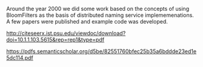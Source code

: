 Around the year 2000 we did some work based on the concepts of using BloomFilters as the basis of distributed naming service implememenations. A few papers were published and example code was developed.

http://citeseerx.ist.psu.edu/viewdoc/download?doi=10.1.1.103.5615&rep=rep1&type=pdf

https://pdfs.semanticscholar.org/d5be/82551760bfec25b35a6bddde23ed1e5dc114.pdf
